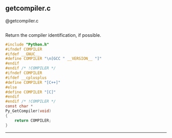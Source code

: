 getcompiler.c
-----------


@getcompiler.c
```c
```

Return the compiler identification, if possible.

```c
#include "Python.h"
#ifndef COMPILER
#ifdef __GNUC__
#define COMPILER "\n[GCC " __VERSION__ "]"
#endif
#endif /* !COMPILER */
#ifndef COMPILER
#ifdef __cplusplus
#define COMPILER "[C++]"
#else
#define COMPILER "[C]"
#endif
#endif /* !COMPILER */
const char *
Py_GetCompiler(void)
{
	return COMPILER;
}
```
___